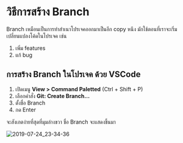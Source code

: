 
# วิธีการสร้าง Branch 

Branch เหมือนเป็นการทำสำเนาโปรเจคออกมาเป็นอีก copy หนึง มักใช้ตอนที่เราจะเริ่มเปลี่ยนแปลงโค้ดในโปรเจค เช่น

1. เพิ่ม features
2. แก้ bug

## การสร้าง Branch ในโปรเจค ด้วย VSCode

1. เปิดเมนู **View > Command Paletted** (Ctrl + Shift + P)
2. เลือกคำสั่ง **Git: Create Branch...**
3. ตั้งชื่อ Branch
4. กด Enter

จะสังเกตง่ายที่สุดที่มุมล่างขวา ชื่อ Branch จะแสดงขึ้นมา

![2019-07-24_23-34-36](https://user-images.githubusercontent.com/85179/61812485-ca499900-ae6d-11e9-9732-98b9baf20319.png)

